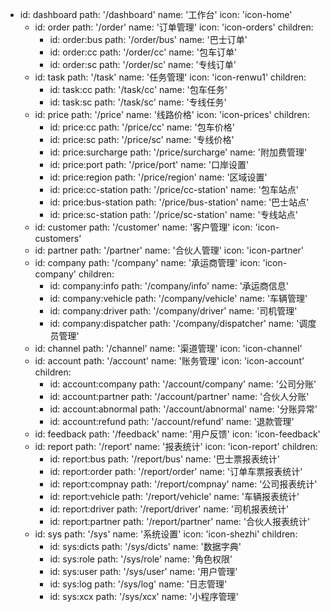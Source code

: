- id: dashboard
  path: '/dashboard'
  name: '工作台'
  icon: 'icon-home'
  - id: order
    path: '/order'
    name: '订单管理'
    icon: 'icon-orders'
    children:
    - id: order:bus
      path: '/order/bus'
      name: '巴士订单'
    - id: order:cc
      path: '/order/cc'
      name: '包车订单'
    - id: order:sc
      path: '/order/sc'
      name: '专线订单'
  - id: task
    path: '/task'
    name: '任务管理'
    icon: 'icon-renwu1'
    children:
    - id: task:cc
      path: '/task/cc'
      name: '包车任务'
    - id: task:sc
      path: '/task/sc'
      name: '专线任务'
  - id: price
    path: '/price'
    name: '线路价格'
    icon: 'icon-prices'
    children:
    - id: price:cc
      path: '/price/cc'
      name: '包车价格'
    - id: price:sc
      path: '/price/sc'
      name: '专线价格'
    - id: price:surcharge
      path: '/price/surcharge'
      name: '附加费管理'
    - id: price:port
      path: '/price/port'
      name: '口岸设置'
    - id: price:region
      path: '/price/region'
      name: '区域设置'
    - id: price:cc-station
      path: '/price/cc-station'
      name: '包车站点'
    - id: price:bus-station
      path: '/price/bus-station'
      name: '巴士站点'
    - id: price:sc-station
      path: '/price/sc-station'
      name: '专线站点'
  - id: customer
    path: '/customer'
    name: '客户管理'
    icon: 'icon-customers'
  - id: partner
    path: '/partner'
    name: '合伙人管理'
    icon: 'icon-partner'
  - id: company
    path: '/company'
    name: '承运商管理'
    icon: 'icon-company'
    children:
    - id: company:info
      path: '/company/info'
      name: '承运商信息'
    - id: company:vehicle
      path: '/company/vehicle'
      name: '车辆管理'
    - id: company:driver
      path: '/company/driver'
      name: '司机管理'
    - id: company:dispatcher
      path: '/company/dispatcher'
      name: '调度员管理'
  - id: channel
    path: '/channel'
    name: '渠道管理'
    icon: 'icon-channel'
  - id: account
    path: '/account'
    name: '账务管理'
    icon: 'icon-account'
    children:
    - id: account:company
      path: '/account/company'
      name: '公司分账'
    - id: account:partner
      path: '/account/partner'
      name: '合伙人分账'
    - id: account:abnormal
      path: '/account/abnormal'
      name: '分账异常'
    - id: account:refund
      path: '/account/refund'
      name: '退款管理'
  - id: feedback
    path: '/feedback'
    name: '用户反馈'
    icon: 'icon-feedback'
  - id: report
    path: '/report'
    name: '报表统计'
    icon: 'icon-report'
    children:
    - id: report:bus
      path: '/report/bus'
      name: '巴士票报表统计'
    - id: report:order
      path: '/report/order'
      name: '订单车票报表统计'
    - id: report:compnay
      path: '/report/compnay'
      name: '公司报表统计'
    - id: report:vehicle
      path: '/report/vehicle'
      name: '车辆报表统计'
    - id: report:driver
      path: '/report/driver'
      name: '司机报表统计'
    - id: report:partner
      path: '/report/partner'
      name: '合伙人报表统计'
  - id: sys
    path: '/sys'
    name: '系统设置'
    icon: 'icon-shezhi'
    children:
    - id: sys:dicts
      path: '/sys/dicts'
      name: '数据字典'
    - id: sys:role
      path: '/sys/role'
      name: '角色权限'
    - id: sys:user
      path: '/sys/user'
      name: '用户管理'
    - id: sys:log
      path: '/sys/log'
      name: '日志管理'
    - id: sys:xcx
      path: '/sys/xcx'
      name: '小程序管理'
